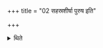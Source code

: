 +++
title = "02 सहस्रशीर्षा पुरुष इति"

+++

<details><summary>थिते</summary>

सहस्रशीर्षा पुरुष इति पुरुषेण नारायणेन सौवर्णेन शतमानेन शतक्षरेण शतकृष्णलेन यजमानस्य शीर्षन्नधिनिदधाति २
</details>
